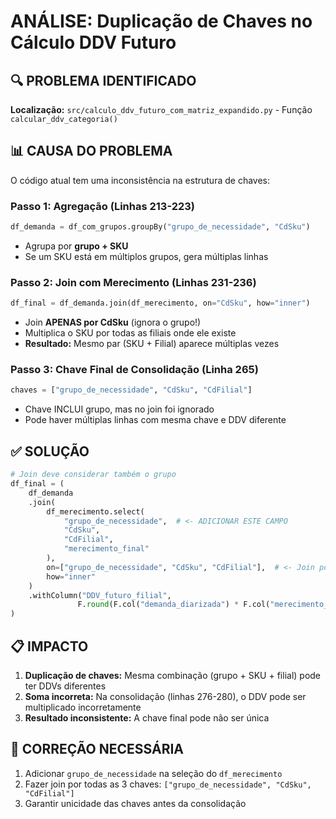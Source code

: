# ANÁLISE: Duplicação de Chaves no Cálculo DDV Futuro

## 🔍 PROBLEMA IDENTIFICADO

**Localização:** `src/calculo_ddv_futuro_com_matriz_expandido.py` - Função `calcular_ddv_categoria()`

## 📊 CAUSA DO PROBLEMA

O código atual tem uma inconsistência na estrutura de chaves:

### Passo 1: Agregação (Linhas 213-223)
```python
df_demanda = df_com_grupos.groupBy("grupo_de_necessidade", "CdSku")
```
- Agrupa por **grupo + SKU**
- Se um SKU está em múltiplos grupos, gera múltiplas linhas

### Passo 2: Join com Merecimento (Linhas 231-236)
```python
df_final = df_demanda.join(df_merecimento, on="CdSku", how="inner")
```
- Join **APENAS por CdSku** (ignora o grupo!)
- Multiplica o SKU por todas as filiais onde ele existe
- **Resultado:** Mesmo par (SKU + Filial) aparece múltiplas vezes

### Passo 3: Chave Final de Consolidação (Linha 265)
```python
chaves = ["grupo_de_necessidade", "CdSku", "CdFilial"]
```
- Chave INCLUI grupo, mas no join foi ignorado
- Pode haver múltiplas linhas com mesma chave e DDV diferente

## ✅ SOLUÇÃO

```python
# Join deve considerar também o grupo
df_final = (
    df_demanda
    .join(
        df_merecimento.select(
            "grupo_de_necessidade",  # <- ADICIONAR ESTE CAMPO
            "CdSku", 
            "CdFilial",
            "merecimento_final"
        ),
        on=["grupo_de_necessidade", "CdSku", "CdFilial"],  # <- Join por todos
        how="inner"
    )
    .withColumn("DDV_futuro_filial",
               F.round(F.col("demanda_diarizada") * F.col("merecimento_final"), 3))
)
```

## 📋 IMPACTO

1. **Duplicação de chaves:** Mesma combinação (grupo + SKU + filial) pode ter DDVs diferentes
2. **Soma incorreta:** Na consolidação (linhas 276-280), o DDV pode ser multiplicado incorretamente
3. **Resultado inconsistente:** A chave final pode não ser única

## 🔧 CORREÇÃO NECESSÁRIA

1. Adicionar `grupo_de_necessidade` na seleção do `df_merecimento`
2. Fazer join por todas as 3 chaves: `["grupo_de_necessidade", "CdSku", "CdFilial"]`
3. Garantir unicidade das chaves antes da consolidação

